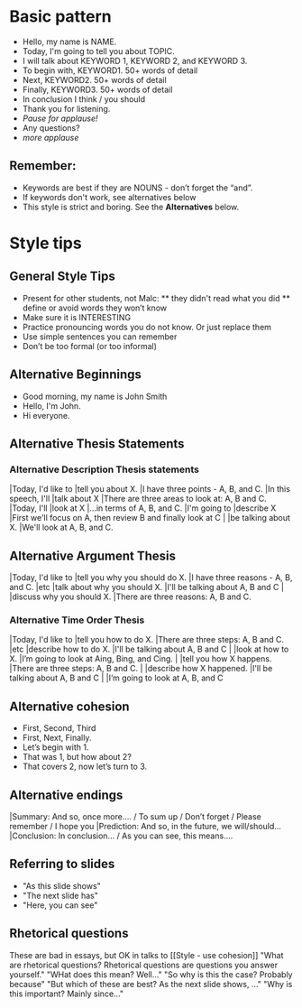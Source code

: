 # Basic pattern
* Hello, my name is NAME. 
* Today, I'm going to tell you about TOPIC.
* I will talk about KEYWORD 1, KEYWORD 2, and KEYWORD 3.
* To begin with, KEYWORD1. 50+  words of detail
* Next, KEYWORD2. 50+  words of detail
* Finally, KEYWORD3. 50+  words of detail
* In conclusion I think / you should
* Thank you for listening. 
*  _Pause for applause!_
* Any questions?
* _more applause_


## Remember: 
* Keywords are best if they are NOUNS - don’t forget the “and”. 
* If keywords don't work, see alternatives below
* This style is strict and boring. See  the __Alternatives__ below. 

# Style tips
## General Style Tips
* Present for other students, not Malc: 
** they didn't read what you did
** define or avoid words they won’t know
* Make sure it is INTERESTING
* Practice pronouncing words you do not know. Or just replace them
* Use simple sentences you can remember
* Don’t be too formal (or too informal)

## Alternative Beginnings
* Good morning, my name is John Smith 
* Hello, I'm John.
* Hi everyone.

## Alternative Thesis Statements
### Alternative Description Thesis statements
|Today, I'd like to     |tell you about X.    |I have three points - A, B, and C.
|In this speech, I'll   |talk about X         |There are three areas to look at: A, B and C.
|Today, I'll            |look at X            |...in terms of A, B, and C.
|I'm going to           |describe X           |First we'll focus on A, then review B and finally look at C
|                       |be talking about X.  |We'll look at A, B, and C.

## Alternative Argument Thesis
|Today, I'd like to      |tell you why you should do X.  |I have three reasons - A, B, and C.
|etc                     |talk about why you should X.   |I'll be talking about A, B and C
|                        |discuss why you should X.      |There are three reasons: A, B and C.

### Alternative Time Order Thesis
|Today, I'd like to      |tell you how to do X.           |There are three steps: A, B and C.
|etc                     |describe how to do X.           |I'll be talking about A, B and C
|                        |look at how to X.               |I’m going to look at Aing, Bing, and Cing.
|                        |tell you how X happens.         |There are three steps: A, B and C.
|                        |describe how X happened.        |I'll be talking about A, B and C
|                                                         |I’m going to look at A, B, and C

  

## Alternative cohesion
* First, Second, Third
* First, Next, Finally.
* Let’s begin with 1.
* That was 1, but how about 2?
* That covers 2, now let’s turn to 3.


## Alternative endings
|Summary:                And so, once more.... / To sum up  / Don’t forget / Please remember / I hope you
|Prediction:             And so, in the future, we will/should...
|Conclusion:             In conclusion...    /  As you can see, this means....


## Referring to slides
* "As this slide shows"
* "The next slide has"
* "Here, you can see"


## Rhetorical questions
These are bad in essays, but OK in talks to [[Style - use cohesion]]
"What are rhetorical questions? Rhetorical questions are questions you answer yourself."
"WHat does this mean? Well..."
"So why is this the case? Probably because"
"But which of these are best? As the next slide shows, ..."
"Why is this important? Mainly since..."